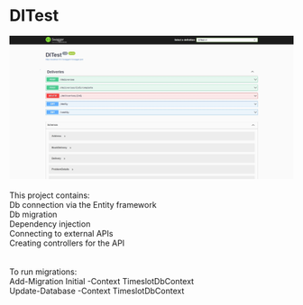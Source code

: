# DITest
![alt text](https://github.com/mrgoroz/DITest/blob/master/DITest/diTestSwagger.jpg)
<br /> <br /> 
This project contains: <br /> 
Db connection via the Entity framework <br /> 
Db migration <br /> 
Dependency injection <br /> 
Connecting to external APIs  <br /> 
Creating controllers for the API<br /> 
<br /> <br /> 
To run migrations:<br /> 
Add-Migration Initial -Context TimeslotDbContext<br /> 
Update-Database -Context TimeslotDbContext
